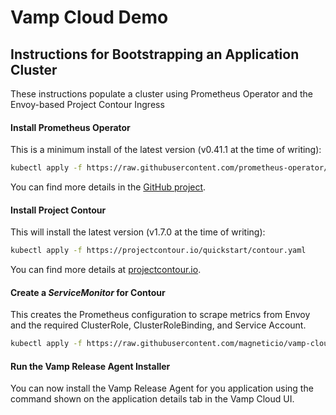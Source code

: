 # Vamp Cloud Demo
## Instructions for Bootstrapping an Application Cluster
These instructions populate a cluster using Prometheus Operator and the Envoy-based Project Contour Ingress
#### Install Prometheus Operator
This is a minimum install of the latest version (v0.41.1 at the time of writing):
```sh
kubectl apply -f https://raw.githubusercontent.com/prometheus-operator/prometheus-operator/v0.41.1/bundle.yaml
```

You can find more details in the [GitHub project](https://github.com/prometheus-operator/prometheus-operator#quickstart).

#### Install Project Contour
This will install the latest version (v1.7.0 at the time of writing):
```sh
kubectl apply -f https://projectcontour.io/quickstart/contour.yaml
```

You can find more details at [projectcontour.io](https://projectcontour.io/getting-started/).

#### Create a *ServiceMonitor* for Contour
This creates the  Prometheus configuration to scrape metrics from Envoy and the required ClusterRole, ClusterRoleBinding, and Service Account.
```sh
kubectl apply -f https://raw.githubusercontent.com/magneticio/vamp-cloud-demo/master/contour-service-monitor.yaml
```
#### Run the Vamp Release Agent Installer
You can now install the Vamp Release Agent for you application using the command shown on the application details tab in the Vamp Cloud UI.
